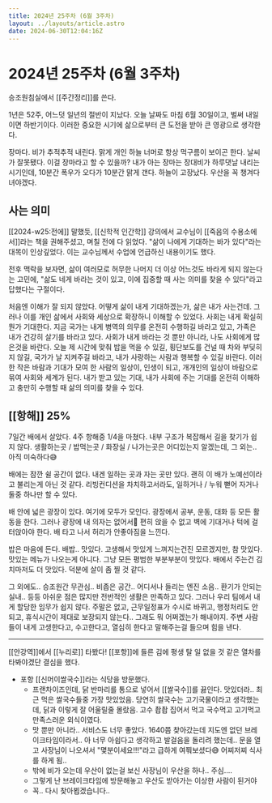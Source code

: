 ```yaml
---
title: 2024년 25주차 (6월 3주차)
layout: ../layouts/article.astro
date: 2024-06-30T12:04:16Z
---
```


# 2024년 25주차 (6월 3주차)

승조원침실에서 [[주간정리]]를 쓴다.

1년은 52주, 어느덧 일년의 절반이 지났다. 오늘 날짜도 마침 6월 30일이고, 벌써 내일이면 하반기이다. 이러한 중요한 시기에 삶으로부터 큰 도전을 받아 큰 영광으로 생각한다.

장마다. 비가 추적추적 내린다. 맑게 개인 하늘 너머로 항상 먹구름이 보이곤 한다. 날씨가 잘못됐다. 이걸 장마라고 할 수 있을까? 내가 아는 장마는 장대비가 하루댓날 내리는 시기인데, 10분간 폭우가 오다가 10분간 맑게 갠다. 하늘이 고장났다. 우산을 꼭 챙겨다녀야겠다.

## 사는 의미

[[2024-w25:전에]] 말했듯, [[신학적 인간학]] 강의에서 교수님이 [[죽음의 수용소에서]]라는 책을 권해주셨고, 며칠 전에 다 읽었다. "삶이 나에게 기대하는 바가 있다"라는 대목이 인상깊었다. 이는 교수님께서 수업에 언급하신 내용이기도 했다.

전후 맥락을 보자면, 삶이 여러모로 허무한 나머지 더 이상 어느것도 바라게 되지 않는다는 고민에, "삶도 네게 바라는 것이 있고, 이에 집중할 때 사는 의미를 찾을 수 있다"라고 답했다는 구절이다.

처음엔 이해가 잘 되지 않았다. 어떻게 삶이 내게 기대하겠는가, 삶은 내가 사는건데. 그러나 이를 개인 삶에서 사회와 세상으로 확장하니 이해할 수 있었다. 사회는 내게 확실히 뭔가 기대한다. 지금 국가는 내게 병역의 의무를 온전히 수행하길 바라고 있고, 가족은 내가 건강히 살기를 바라고 있다. 사회가 내게 바라는 것 뿐만 아니라, 나도 사회에게 많은것을 바란다. 오늘 제 시간에 맞춰 밥을 먹을 수 있길, 횡단보도를 건널 때 차와 부딪히지 않길, 국가가 날 지켜주길 바라고, 내가 사랑하는 사람과 행복할 수 있길 바란다. 이러한 작은 바람과 기대가 모여 한 사람의 일상이, 인생이 되고, 개개인의 일상이 바람으로 묶여 사회와 세계가 된다. 내가 받고 있는 기대, 내가 사회에 주는 기대를 온전히 이해하고 충만히 수행할 때 삶의 의미를 찾을 수 있다.

## [[항해]] 25%

7일간 배에서 살았다. 4주 항해중 1/4을 마쳤다. 내부 구조가 복잡해서 길을 찾기가 쉽지 않다. 생활하는곳 / 밥먹는곳 / 화장실 / 나가는곳은 어디있는지 알겠는데, 그 외는.. 아직 미숙하다😅

배에는 잠깐 쉴 공간이 없다. 내겐 일하는 곳과 자는 곳만 있다. 괜히 이 배가 노예선이라고 불리는게 아닌 것 같다. 리빙컨디션을 차치하고서라도, 일하거나 / 누워 뻗어 자거나 둘중 하나만 할 수 있다.

배 안에 넓은 광장이 있다. 여기에 모두가 모인다. 광장에서 공부, 운동, 대화 등 모든 활동을 한다. 그러나 광장에 내 의자는 없어서🤯 편히 앉을 수 없고 벽에 기대거나 턱에 걸터앉아야 한다. 배 타고 나서 허리가 안좋아짐을 느낀다.

밥은 마음에 든다. 배밥.. 맛있다. 고생해서 맛있게 느껴지는건진 모르겠지만, 참 맛있다. 맛있는 메뉴가 나오는게 아니다. 그냥 모든 평범한 부분부분이 맛있다. 배에서 주는건 김치마저도 더 맛있다. 덕분에 살이 좀 찔 것 같다.

그 외에도.. 승조원간 무관심.. 비좁은 공간.. 어디서나 들리는 엔진 소음.. 환기가 안되는 실내.. 등등 아쉬운 점은 많지만 전반적인 생활은 만족하고 있다.
그러나 우리 팀에서 내게 할당한 임무가 쉽지 않다. 주말은 없고, 근무일정표가 수시로 바뀌고, 행정처리도 안되고, 휴식시간이 제대로 보장되지 않는다.. 그래도 뭐 어쩌겠는가 해내야지. 주변 사람들이 내게 고생한다고, 수고한다고, 열심히 한다고 말해주는걸 들으며 힘을 낸다.

---

[[안강역]]에서 [[누리로]] 타봤다! [[포항]]에 들른 김에 평생 탈 일 없을 것 같은 열차를 타봐야겠단 결심을 했다.

- 포항 [[신머이쌀국수]]라는 식당을 방문했다.
  - 프랜차이즈인데, 닭 반마리를 통으로 넣어서 [[쌀국수]]를 끓인다. 맛있더라.. 최근 먹은 쌀국수들중 가장 맛있었음. 당연히 쌀국수는 고기국물이라고 생각했는데, 닭과 이렇게 잘 어울릴줄 몰랐음. 고수 촵촵 집어서 먹고 국수먹고 고기먹고 만족스러운 외식이였다.
  - 맛 뿐만 아니라.. 서비스도 너무 좋았다. 1640쯤 찾아갔는데 지도엔 없던 브레이크타임이라서.. 아 너무 아쉽다고 생각하고 발걸음을 돌리려 했는데.. 문을 열고 사장님이 나오셔서 "몇분이세요!!!"라고 급하게 여쭤보셨다😅 어찌저찌 식사를 하게 됨..
  - 밖에 비가 오는데 우산이 없는걸 보신 사장님이 우산을 하나.. 주심....
  - 그렇게 난 브레이크타임에 방문해놓고 우산도 받아가는 이상한 사람이 된거야
  - 꼭.. 다시 찾아뵙겠습니다..